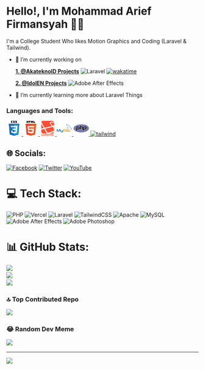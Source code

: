 # Hello!, I'm Mohammad Arief Firmansyah ✌🏻

I'm a College Student Who likes Motion Graphics and Coding (Laravel & Tailwind).

- 🔭 I’m currently working on

	<a href="https://github.com/AkateknoID"><b>1. @AkateknoID Projects</b></a>
	![Laravel](https://img.shields.io/badge/laravel-%23FF2D20.svg?style=flat&logo=laravel&logoColor=white) <a href="https://wakatime.com/badge/user/45f9aa3c-9b8f-4c24-b166-e58ebf584646/project/d497886e-bade-45ca-8cae-8c8e3bf1b71f"><img src="https://wakatime.com/badge/user/45f9aa3c-9b8f-4c24-b166-e58ebf584646/project/d497886e-bade-45ca-8cae-8c8e3bf1b71f.svg" alt="wakatime"></a>

 	<a href="https://www.idol-company.com/"><b>2. @IdolEN Projects</b></a>
  ![Adobe After Effects](https://img.shields.io/badge/Adobe%20After%20Effects-9999FF.svg?style=flat&logo=Adobe%20After%20Effects&logoColor=white)
  
- 🌱 I’m currently learning more about Laravel Things

<h3 align="left">Languages and Tools:</h3>
<p align="left"> <a href="https://www.w3schools.com/css/" target="_blank" rel="noreferrer"> <img src="https://raw.githubusercontent.com/devicons/devicon/master/icons/css3/css3-original-wordmark.svg" alt="css3" width="40" height="40"/> </a> <a href="https://www.w3.org/html/" target="_blank" rel="noreferrer"> <img src="https://raw.githubusercontent.com/devicons/devicon/master/icons/html5/html5-original-wordmark.svg" alt="html5" width="40" height="40"/> </a> <a href="https://laravel.com/" target="_blank" rel="noreferrer"> <img src="https://raw.githubusercontent.com/devicons/devicon/master/icons/laravel/laravel-plain-wordmark.svg" alt="laravel" width="40" height="40"/> </a> <a href="https://www.mysql.com/" target="_blank" rel="noreferrer"> <img src="https://raw.githubusercontent.com/devicons/devicon/master/icons/mysql/mysql-original-wordmark.svg" alt="mysql" width="40" height="40"/> </a> <a href="https://www.php.net" target="_blank" rel="noreferrer"> <img src="https://raw.githubusercontent.com/devicons/devicon/master/icons/php/php-original.svg" alt="php" width="40" height="40"/> </a> <a href="https://tailwindcss.com/" target="_blank" rel="noreferrer"> <img src="https://www.vectorlogo.zone/logos/tailwindcss/tailwindcss-icon.svg" alt="tailwind" width="40" height="40"/> </a> </p>


## 🌐 Socials:
[![Facebook](https://img.shields.io/badge/Facebook-%231877F2.svg?logo=Facebook&logoColor=white)](https://facebook.com/IzaMachi) [![Twitter](https://img.shields.io/badge/Twitter-%231DA1F2.svg?logo=Twitter&logoColor=white)](https://twitter.com/@Iza_machi) [![YouTube](https://img.shields.io/badge/YouTube-%23FF0000.svg?logo=YouTube&logoColor=white)](https://youtube.com/@@Iza_Machi) 

# 💻 Tech Stack:
![PHP](https://img.shields.io/badge/php-%23777BB4.svg?style=flat&logo=php&logoColor=white) ![Vercel](https://img.shields.io/badge/vercel-%23000000.svg?style=flat&logo=vercel&logoColor=white) ![Laravel](https://img.shields.io/badge/laravel-%23FF2D20.svg?style=flat&logo=laravel&logoColor=white) ![TailwindCSS](https://img.shields.io/badge/tailwindcss-%2338B2AC.svg?style=flat&logo=tailwind-css&logoColor=white) ![Apache](https://img.shields.io/badge/apache-%23D42029.svg?style=flat&logo=apache&logoColor=white) ![MySQL](https://img.shields.io/badge/mysql-%2300000f.svg?style=flat&logo=mysql&logoColor=white) ![Adobe After Effects](https://img.shields.io/badge/Adobe%20After%20Effects-9999FF.svg?style=flat&logo=Adobe%20After%20Effects&logoColor=white) ![Adobe Photoshop](https://img.shields.io/badge/adobe%20photoshop-%2331A8FF.svg?style=flat&logo=adobe%20photoshop&logoColor=white)
# 📊 GitHub Stats:
![](https://github-readme-stats.vercel.app/api?username=hiroakioriza&theme=dark&hide_border=false&include_all_commits=true&count_private=true)<br/>
![](https://github-readme-streak-stats.herokuapp.com/?user=hiroakioriza&theme=dark&hide_border=false)<br/>
![](https://github-readme-stats.vercel.app/api/top-langs/?username=hiroakioriza&theme=dark&hide_border=false&include_all_commits=true&count_private=true&layout=compact)

### 🔝 Top Contributed Repo
![](https://github-contributor-stats.vercel.app/api?username=hiroakioriza&limit=5&theme=dark&combine_all_yearly_contributions=true)

### 😂 Random Dev Meme
<img src='https://randommeme-five.vercel.app/' style="height: 400px;"/>

---
[![](https://visitcount.itsvg.in/api?id=hiroakioriza&icon=0&color=2)](https://visitcount.itsvg.in)


